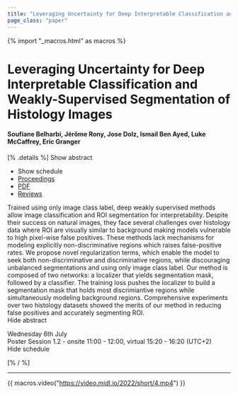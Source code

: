 ```yaml
---
title: "Leveraging Uncertainty for Deep Interpretable Classification and Weakly-Supervised  Segmentation of Histology Images"
page_class: "paper"
---
```


{% import "_macros.html" as macros %}

# Leveraging Uncertainty for Deep Interpretable Classification and Weakly-Supervised  Segmentation of Histology Images

#### Soufiane Belharbi, Jérôme Rony, Jose Dolz, Ismail Ben Ayed, Luke McCaffrey, Eric Granger

[% .details %]
<a class="toggle_visibility" data-selector=".abstract" data-level="3">Show abstract</a>
- <a class="toggle_visibility" data-selector=".schedule" data-level="3">Show schedule</a>
- <a href="">Proceedings</a>
- <a href="https://openreview.net/pdf?id=wrz7c--ACPC">PDF</a>
- <a href="https://openreview.net/forum?id=wrz7c--ACPC">Reviews</a>

<p>
    <span class="abstract">
        Trained using only image class label, deep weakly supervised methods allow image classification and ROI segmentation for interpretability. Despite their success on natural images, they face several challenges over histology data where ROI are visually similar to background making models vulnerable to high pixel-wise false positives. These methods lack mechanisms for modeling explicitly non-discriminative regions which raises false-positive rates. We propose novel regularization terms, which enable the model to seek both non-discriminative and discriminative regions, while discouraging unbalanced segmentations and using only image class label. Our method is composed of two networks: a localizer that yields segmentation mask, followed by a classifier. The training loss pushes the localizer to build a segmentation mask that holds most discrimiantive regions while simultaneously modeling background regions. Comprehensive experiments  over two histology datasets showed the merits of our method in reducing false positives and accurately segmenting ROI.
        <br>
        <span class="actions"><a class="toggle_visibility" data-level="2">Hide abstract</a></span>
    </span>
</p>

<p>
    <span class="schedule">
        Wednesday 6th July<br>Poster Session 1.2 - onsite 11:00 - 12:00, virtual 15:20 - 16:20 (UTC+2)
        <br>
        <span class="actions"><a class="toggle_visibility" data-level="2">Hide schedule</a></span>
    </span>
</p>

[% / %]


---
{{ macros.video("https://video.midl.io/2022/short/4.mp4") }}
